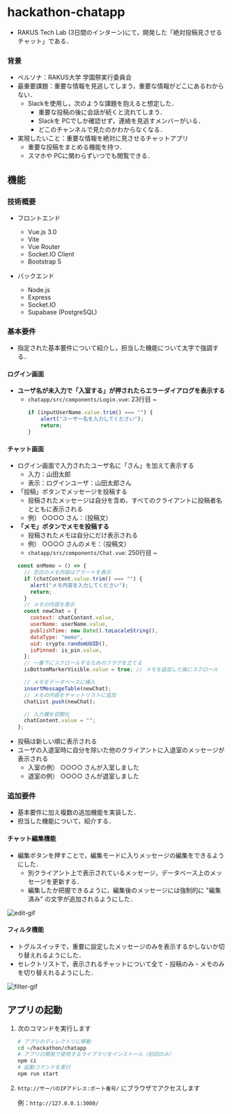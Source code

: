 # hackathon-chatapp
- RAKUS Tech Lab (3日間のインターン)にて，開発した「絶対投稿見させるチャット」である．
### 背景
- ペルソナ：RAKUS大学 学園祭実行委員会
- 最重要課題：重要な情報を見逃してしまう，重要な情報がどこにあるわからない．
  - Slackを使用し，次のような課題を抱えると想定した．
    - 重要な投稿の後に会話が続くと流れてしまう．
    - Slackを PCでしか確認せず，連絡を見逃すメンバーがいる．
    - どこのチャンネルで見たのかわからなくなる．
- 実現したいこと：重要な情報を絶対に見させるチャットアプリ
    - 重要な投稿をまとめる機能を持つ．
    - スマホや PCに関わらずいつでも閲覧できる．

## 機能
### 技術概要
- フロントエンド
  - Vue.js 3.0
  - Vite
  - Vue Router
  - Socket.IO Client
  - Bootstrap 5

- バックエンド
  - Node.js
  - Express
  - Socket.IO
  - Supabase (PostgreSQL)
### 基本要件
- 指定された基本要件について紹介し，担当した機能について太字で強調する．

#### ログイン画面

- **ユーザ名が未入力で「入室する」が押されたらエラーダイアログを表示する**
  - `chatapp/src/components/Login.vue`: 23行目 ~
    ```javascript
    if (inputUserName.value.trim() === "") {
        alert("ユーザー名を入力してください");
        return;
    }
    ```

#### チャット画面

- ログイン画面で入力されたユーザ名に「さん」を加えて表示する
  - 入力：山田太郎
  - 表示：ログインユーザ：山田太郎さん
- 「投稿」ボタンでメッセージを投稿する
  - 投稿されたメッセージは自分を含め、すべてのクライアントに投稿者名とともに表示される
  - 例） ○○○○ さん：（投稿文）
- **「メモ」ボタンでメモを投稿する**
  - 投稿されたメモは自分にだけ表示される
  - 例） ○○○○ さんのメモ：（投稿文）
  - `chatapp/src/components/Chat.vue`: 250行目 ~
  ```javascript
  const onMemo = () => {
    // 空白のメモ内容はアラートを表示
    if (chatContent.value.trim() === "") {
      alert("メモ内容を入力してください");
      return;
    }
    // メモの内容を表示
    const newChat = {
      context: chatContent.value,
      userName: userName.value,
      publishTime: new Date().toLocaleString(),
      dataType: "memo",
      uid: crypto.randomUUID(),
      isPinned: is_pin.value,
    };
    // 一番下にスクロールするためのフラグを立てる
    isBottomMarkerVisible.value = true; // メモを追加した後にスクロール

    // メモをデータベースに挿入
    insertMessageTable(newChat);
    // メモの内容をチャットリストに追加
    chatList.push(newChat);

    // 入力欄を初期化
    chatContent.value = "";
  };
  ```
- 投稿は新しい順に表示される
- ユーザの入退室時に自分を除いた他のクライアントに入退室のメッセージが表示される
  - 入室の例） ○○○○ さんが入室しました
  - 退室の例） ○○○○ さんが退室しました

### 追加要件
- 基本要件に加え複数の追加機能を実装した．
- 担当した機能について，紹介する．

#### チャット編集機能
- 編集ボタンを押すことで，編集モードに入りメッセージの編集をできるようにした．
  - 別クライアント上で表示されているメッセージ，データベース上のメッセージを更新する．
  - 編集したか把握できるように，編集後のメッセージには強制的に "編集済み" の文字が追加されるようにした．

![edit-gif](https://github.com/user-attachments/assets/2aaf89dd-6f92-475b-9765-3f0ba77f150b)

#### フィルタ機能
- トグルスイッチで，重要に設定したメッセージのみを表示するかしないか切り替えれるようにした．
- セレクトリストで，表示されるチャットについて全て・投稿のみ・メモのみを切り替えれるようにした．

![filter-gif](https://github.com/user-attachments/assets/3a81cbc8-06c1-4227-805f-11c4de303aa7)

## アプリの起動

1. 次のコマンドを実行します

   ```bash
   # アプリのディレクトリに移動
   cd ~/hackathon/chatapp
   # アプリの開発で使用するライブラリをインストール（初回のみ）
   npm ci
   # 起動コマンドを実行
   npm run start
   ```

2. `http://サーバのIPアドレス:ポート番号/` にブラウザでアクセスします

   例：`http://127.0.0.1:3000/`
